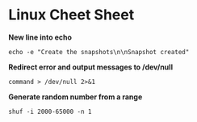 # Linux Cheet Sheet

**New line into echo**

```
echo -e "Create the snapshots\n\nSnapshot created"
```

**Redirect error and output messages to /dev/null**

```
command > /dev/null 2>&1
```

**Generate random number from a range**

```
shuf -i 2000-65000 -n 1
```